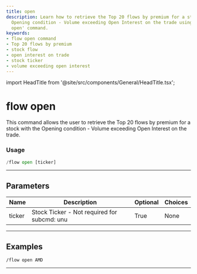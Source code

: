 ```yaml
---
title: open
description: Learn how to retrieve the Top 20 flows by premium for a stock with the
  Opening condition - Volume exceeding Open Interest on the trade using the 'flow
  open' command.
keywords:
- flow open command
- Top 20 flows by premium
- stock flow
- open interest on trade
- stock ticker
- volume exceeding open interest
---
```


import HeadTitle from '@site/src/components/General/HeadTitle.tsx';

<HeadTitle title="open - Flow - Flow - Telegram - Reference | OpenBB Bot Docs" />

# flow open

This command allows the user to retrieve the Top 20 flows by premium for a stock with the Opening condition - Volume exceeding Open Interest on the trade.

### Usage

```python wordwrap
/flow open [ticker]
```

---

## Parameters

| Name | Description | Optional | Choices |
| ---- | ----------- | -------- | ------- |
| ticker | Stock Ticker - Not required for subcmd: unu | True | None |


---

## Examples

```
/flow open AMD
```
---
